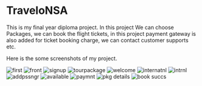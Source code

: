 # TraveloNSA
This is my final year diploma project. In this project We can choose Packages, we can book the flight tickets, in this project payment gateway is also added for ticket booking charge, we can contact  customer supports etc.

Here is the some screenshots of my project.

![first](https://user-images.githubusercontent.com/119736262/236436530-76ac7e23-e894-464d-914f-a128c6a13b5b.png)
![front](https://user-images.githubusercontent.com/119736262/236436552-d2adda9d-562d-4d95-8e09-7c21b61cdb08.png)
![signup](https://user-images.githubusercontent.com/119736262/236436675-8334e6f0-c23d-4399-93fa-f607ac056758.png)
![tourpackage](https://user-images.githubusercontent.com/119736262/236436685-78ee5dd5-53a7-4911-8f08-f8e157cc33bc.png)
![welcome](https://user-images.githubusercontent.com/119736262/236437866-2a1b2fee-5ac1-46cf-99bd-740f48e425be.png)
![internatnl](https://user-images.githubusercontent.com/119736262/236437933-3adbbbcd-2387-4fd4-b244-65e353a3bcee.png)
![intrnl](https://user-images.githubusercontent.com/119736262/236437991-dca992f3-b017-429d-bbe3-36a523f3bfba.png)
![addpssngr](https://user-images.githubusercontent.com/119736262/236438034-acae14e3-ac76-48c7-bfd9-a04c34d053ad.png)
![available](https://user-images.githubusercontent.com/119736262/236438067-cf7a4db8-be3c-453a-800c-60d116da0935.png)
![paymnt](https://user-images.githubusercontent.com/119736262/236438126-89b065cd-a798-4e2b-a7f7-01e6f1570dfd.png)
![pkg details](https://user-images.githubusercontent.com/119736262/236438173-e0fc149d-a901-4715-969c-063a694eb1c6.png)
![book succs](https://user-images.githubusercontent.com/119736262/236438217-bdac7c79-573c-4fd7-a47e-20148efb4db4.png)
